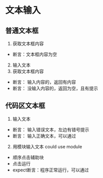 # 文本输入
## 普通文本框
1. 获取文本框内容
* 断言：文本框内容为空
2. 输入文本
3. 获取文本框内容
* 断言： 输入内容的，返回有内容
* 断言： 没输入内容的，返回为空，且有提示

## 代码区文本框
1. 输入文本
* 断言： 输入错误文本，左边有错号提示
* 断言： 输入正确文本，可以通过

2. 用模块输入文本 could use module
* 顺序点击辅助块
* 点击运行
* expect断言：程序正常运行，可以通过